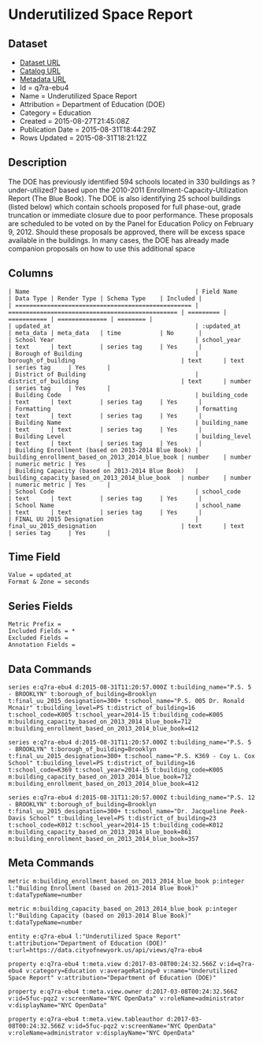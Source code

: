 # Underutilized Space Report

## Dataset

* [Dataset URL](https://data.cityofnewyork.us/api/views/q7ra-ebu4/rows.json?max_rows=100)
* [Catalog URL](https://catalog.data.gov/dataset/underutilized-space-report)
* [Metadata URL](https://data.cityofnewyork.us/api/views/q7ra-ebu4)
* Id = q7ra-ebu4
* Name = Underutilized Space Report
* Attribution = Department of Education (DOE)
* Category = Education
* Created = 2015-08-27T21:45:08Z
* Publication Date = 2015-08-31T18:44:29Z
* Rows Updated = 2015-08-31T18:21:12Z

## Description

The DOE has previously identified 594 schools located in 330 buildings as ?under-utilized? based upon the 2010-2011 Enrollment-Capacity-Utilization Report (The Blue Book). The DOE is also identifying 25 school buildings (listed below) which contain schools proposed for full phase-out, grade truncation or immediate closure due to poor performance. These proposals are scheduled to be voted on by the Panel for Education Policy on February 9, 2012. Should these proposals be approved, there will be excess space available in the buildings. In many cases, the DOE has already made companion proposals on how to use this additional space

## Columns

```ls
| Name                                               | Field Name                                       | Data Type | Render Type | Schema Type    | Included | 
| ================================================== | ================================================ | ========= | =========== | ============== | ======== | 
| updated_at                                         | :updated_at                                      | meta_data | meta_data   | time           | No       | 
| School Year                                        | school_year                                      | text      | text        | series tag     | Yes      | 
| Borough of Building                                | borough_of_building                              | text      | text        | series tag     | Yes      | 
| District of Building                               | district_of_building                             | text      | number      | series tag     | Yes      | 
| Building Code                                      | building_code                                    | text      | text        | series tag     | Yes      | 
| Formatting                                         | formatting                                       | text      | text        | series tag     | Yes      | 
| Building Name                                      | building_name                                    | text      | text        | series tag     | Yes      | 
| Building Level                                     | building_level                                   | text      | text        | series tag     | Yes      | 
| Building Enrollment (based on 2013-2014 Blue Book) | building_enrollment_based_on_2013_2014_blue_book | number    | number      | numeric metric | Yes      | 
| Building Capacity (based on 2013-2014 Blue Book)   | building_capacity_based_on_2013_2014_blue_book   | number    | number      | numeric metric | Yes      | 
| School Code                                        | school_code                                      | text      | text        | series tag     | Yes      | 
| School Name                                        | school_name                                      | text      | text        | series tag     | Yes      | 
| FINAL UU 2015 Designation                          | final_uu_2015_designation                        | text      | text        | series tag     | Yes      | 
```

## Time Field

```ls
Value = updated_at
Format & Zone = seconds
```

## Series Fields

```ls
Metric Prefix = 
Included Fields = *
Excluded Fields = 
Annotation Fields = 
```

## Data Commands

```ls
series e:q7ra-ebu4 d:2015-08-31T11:20:57.000Z t:building_name="P.S. 5 - BROOKLYN" t:borough_of_building=Brooklyn t:final_uu_2015_designation=300+ t:school_name="P.S. 005 Dr. Ronald Mcnair" t:building_level=PS t:district_of_building=16 t:school_code=K005 t:school_year=2014-15 t:building_code=K005 m:building_capacity_based_on_2013_2014_blue_book=712 m:building_enrollment_based_on_2013_2014_blue_book=412

series e:q7ra-ebu4 d:2015-08-31T11:20:57.000Z t:building_name="P.S. 5 - BROOKLYN" t:borough_of_building=Brooklyn t:final_uu_2015_designation=300+ t:school_name="P.S. K369 - Coy L. Cox School" t:building_level=PS t:district_of_building=16 t:school_code=K369 t:school_year=2014-15 t:building_code=K005 m:building_capacity_based_on_2013_2014_blue_book=712 m:building_enrollment_based_on_2013_2014_blue_book=412

series e:q7ra-ebu4 d:2015-08-31T11:20:57.000Z t:building_name="P.S. 12 - BROOKLYN" t:borough_of_building=Brooklyn t:final_uu_2015_designation=300+ t:school_name="Dr. Jacqueline Peek-Davis School" t:building_level=PS t:district_of_building=23 t:school_code=K012 t:school_year=2014-15 t:building_code=K012 m:building_capacity_based_on_2013_2014_blue_book=861 m:building_enrollment_based_on_2013_2014_blue_book=357
```

## Meta Commands

```ls
metric m:building_enrollment_based_on_2013_2014_blue_book p:integer l:"Building Enrollment (based on 2013-2014 Blue Book)" t:dataTypeName=number

metric m:building_capacity_based_on_2013_2014_blue_book p:integer l:"Building Capacity (based on 2013-2014 Blue Book)" t:dataTypeName=number

entity e:q7ra-ebu4 l:"Underutilized Space Report" t:attribution="Department of Education (DOE)" t:url=https://data.cityofnewyork.us/api/views/q7ra-ebu4

property e:q7ra-ebu4 t:meta.view d:2017-03-08T00:24:32.566Z v:id=q7ra-ebu4 v:category=Education v:averageRating=0 v:name="Underutilized Space Report" v:attribution="Department of Education (DOE)"

property e:q7ra-ebu4 t:meta.view.owner d:2017-03-08T00:24:32.566Z v:id=5fuc-pqz2 v:screenName="NYC OpenData" v:roleName=administrator v:displayName="NYC OpenData"

property e:q7ra-ebu4 t:meta.view.tableauthor d:2017-03-08T00:24:32.566Z v:id=5fuc-pqz2 v:screenName="NYC OpenData" v:roleName=administrator v:displayName="NYC OpenData"
```